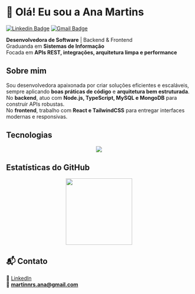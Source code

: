 # 👋 Olá! Eu sou a Ana Martins

[![Linkedin Badge](https://img.shields.io/badge/-LinkedIn-000000?style=flat-square&logo=linkedin&logoColor=white&link=https://br.linkedin.com/in/anamartinsr)](https://br.linkedin.com/in/anamartinsr)
[![Gmail Badge](https://img.shields.io/badge/-martinnrs.ana@gmail.com-000000?style=flat-square&logo=Gmail&logoColor=white&link=mailto:martinnrs.ana@gmail.com)](mailto:martinnrs.ana@gmail.com)

 **Desenvolvedora de Software** | Backend & Frontend  
 Graduanda em **Sistemas de Informação**  
 Focada em **APIs REST, integrações, arquitetura limpa e performance**  



##  Sobre mim
Sou desenvolvedora apaixonada por criar soluções eficientes e escaláveis, sempre aplicando **boas práticas de código** e **arquitetura bem estruturada**.  
No **backend**, atuo com **Node.js, TypeScript, MySQL e MongoDB** para construir APIs robustas.  
No **frontend**, trabalho com **React e TailwindCSS** para entregar interfaces modernas e responsivas.  



##  Tecnologias

<p align="center">
  <a href="https://skillicons.dev">
    <img src="https://skillicons.dev/icons?i=js,ts,nodejs,react,tailwind,mysql,postgresql,mongodb,git,linux,postman" />
  </a>
</p>


##  Estatísticas do GitHub

<p align="center">
  <img height="180em" src="https://github-readme-stats.vercel.app/api/top-langs/?username=anamartinsr&layout=compact&langs_count=7&theme=dracula"/>
</p>


## 📬 Contato

💼 [LinkedIn](https://br.linkedin.com/in/anamartinsr)  
📧 **martinnrs.ana@gmail.com**
